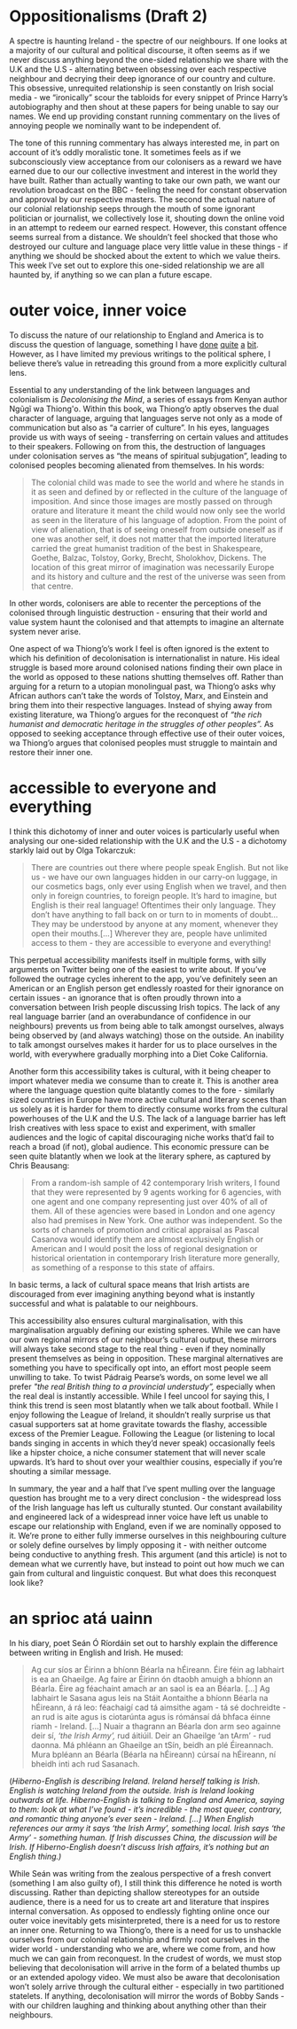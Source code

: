 # Oppositionalisms (Draft 2)

A spectre is haunting Ireland - the spectre of our neighbours. If one looks at a majority of our cultural and political discourse, it often seems as if we never discuss anything beyond the one-sided relationship we share with the U.K and the U.S - alternating between obsessing over each respective neighbour and decrying their deep ignorance of our country and culture. This obsessive, unrequited relationship is seen constantly on Irish social media - we “ironically” scour the tabloids for every snippet of Prince Harry’s autobiography and then shout at these papers for being unable to say our names. We end up providing constant running commentary on the lives of annoying people we nominally want to be independent of. 

The tone of this running commentary has always interested me, in part on account of it’s oddly moralistic tone. It sometimes feels as if we subconsciously view acceptance from our colonisers as a reward we have earned due to our our collective investment and interest in the world they have built. Rather than actually wanting to take our own path, we want our revolution broadcast on the BBC - feeling the need for constant observation and approval by our respective masters. The second the actual nature of our colonial relationship seeps through the mouth of some ignorant politician or journalist, we collectively lose it, shouting down the online void in an attempt to redeem our earned respect. However, this constant offence seems surreal from a distance. We shouldn’t feel shocked that those who destroyed our culture and language place very little value in these things - if anything we should be shocked about the extent to which we value theirs. This week I’ve set out to explore this one-sided relationship we are all haunted by, if anything so we can plan a future escape. 

# outer voice, inner voice

To discuss the nature of our relationship to England and America is to discuss the question of language, something I have [done](https://iarphunc.substack.com/p/ta-ga-le-gniomh) [quite](https://iarphunc.substack.com/p/obair-fos-le-deanamh) [a](https://rupture.ie/radio) [bit](https://twitter.com/cornerspaeti/status/1604762386342232064). However, as I have limited my previous writings to the political sphere, I believe there’s value in retreading this ground from a more explicitly cultural lens. 

Essential to any understanding of the link between languages and colonialism is *Decolonising the Mind*, a series of essays from Kenyan author Ngũgĩ wa Thiong'o. Within this book, wa Thiong’o aptly observes the dual character of language, arguing that languages serve not only as a mode of communication but also as “a carrier of culture”. In his eyes, languages provide us with ways of seeing - transferring on certain values and attitudes to their speakers. Following on from this, the destruction of languages under colonisation serves as “the means of spiritual subjugation”, leading to colonised peoples becoming alienated from themselves. In his words: 

> The colonial child was made to see the world and where he stands in it as seen and defined by or reflected in the culture of the language of imposition. And since those images are mostly passed on through orature and literature it meant the child would now only see the world as seen in the literature of his language of adoption. From the point of view of alienation, that is of seeing oneself from outside oneself as if one was another self, it does not matter that the imported literature carried the great humanist tradition of the best in Shakespeare, Goethe, Balzac, Tolstoy, Gorky, Brecht, Sholokhov, Dickens. The location of this great mirror of imagination was necessarily Europe and its history and culture and the rest of the universe was seen from that centre.
> 

In other words, colonisers are able to recenter the perceptions of the colonised through linguistic destruction - ensuring that their world and value system haunt the colonised and that attempts to imagine an alternate system never arise. 

One aspect of wa Thiong’o’s work I feel is often ignored is the extent to which his definition of decolonisation is internationalist in nature. His ideal struggle is based more around colonised nations finding their own place in the world as opposed to these nations shutting themselves off. Rather than arguing for a return to a utopian monolingual past, wa Thiong’o asks why African authors can’t take the words of Tolstoy, Marx, and Einstein and bring them into their respective languages. Instead of shying away from existing literature, wa Thiong’o argues for the reconquest of *“the rich humanist and democratic heritage in the struggles of other peoples”.* As opposed to seeking acceptance through effective use of their outer voices, wa Thiong’o argues that colonised peoples must struggle to maintain and restore their inner one. 

# accessible to everyone and everything

I think this dichotomy of inner and outer voices is particularly useful when analysing our one-sided relationship with the U.K and the U.S - a dichotomy starkly laid out by Olga Tokarczuk:

> There are countries out there where people speak English. But not like us - we have our own languages hidden in our carry-on luggage, in our cosmetics bags, only ever using English when we travel, and then only in foreign countries, to foreign people. It’s hard to imagine, but English is their real language! Oftentimes their only language. They don’t have anything to fall back on or turn to in moments of doubt… They may be understood by anyone at any moment, whenever they open their mouths.[…] Wherever they are, people have unlimited access to them - they are accessible to everyone and everything!
> 

This perpetual accessibility manifests itself in multiple forms, with silly arguments on Twitter being one of the easiest to write about. If you’ve followed the outrage cycles inherent to the app, you’ve definitely seen an American or an English person get endlessly roasted for their ignorance on certain issues - an ignorance that is often proudly thrown into a conversation between Irish people discussing Irish topics. The lack of any real language barrier (and an overabundance of confidence in our neighbours) prevents us from being able to talk amongst ourselves, always being observed by (and always watching) those on the outside. An inability to talk amongst ourselves makes it harder for us to place ourselves in the world, with everywhere gradually morphing into a Diet Coke California. 

Another form this accessibility takes is cultural, with it being cheaper to import whatever media we consume than to create it. This is another area where the language question quite blatantly comes to the fore - similarly sized countries in Europe have more active cultural and literary scenes than us solely as it is harder for them to directly consume works from the cultural powerhouses of the U.K and the U.S. The lack of a language barrier has left Irish creatives with less space to exist and experiment, with smaller audiences and the logic of capital discouraging niche works that’d fail to reach a broad (if not), global audience. This economic pressure can be seen quite blatantly when we look at the literary sphere, as captured by Chris Beausang:

> From a random-ish sample of 42 contemporary Irish writers, I found that they were represented by 9 agents working for 6 agencies, with one agent and one company representing just over 40% of all of them. All of these agencies were based in London and one agency also had premises in New York. One author was independent. So the sorts of channels of promotion and critical appraisal as Pascal Casanova would identify them are almost exclusively English or American and I would posit the loss of regional designation or historical orientation in contemporary Irish literature more generally, as something of a response to this state of affairs.
> 

In basic terms, a lack of cultural space means that Irish artists are discouraged from ever imagining anything beyond what is instantly successful and what is palatable to our neighbours. 

This accessibility also ensures cultural marginalisation, with this marginalisation arguably defining our existing spheres. While we can have our own regional mirrors of our neighbour’s cultural output, these mirrors will always take second stage to the real thing - even if they nominally present themselves as being in opposition. These marginal alternatives are something you have to specifically opt into, an effort most people seem unwilling to take. To twist Pádraig Pearse’s words, on some level we all prefer *"the real British thing to a provincial understudy”,* especially when the real deal is instantly accessible. While I feel uncool for saying this, I think this trend is seen most blatantly when we talk about football. While I enjoy following the League of Ireland, it shouldn’t really surprise us that casual supporters sat at home gravitate towards the flashy, accessible excess of the Premier League. Following the League (or listening to local bands singing in accents in which they’d never speak) occasionally feels like a hipster choice, a niche consumer statement that will never scale upwards. It’s hard to shout over your wealthier cousins, especially if you’re shouting a similar message. 

In summary, the year and a half that I’ve spent mulling over the language question has brought me to a very direct conclusion - the widespread loss of the Irish language has left us culturally stunted. Our constant availability and engineered lack of a widespread inner voice have left us unable to escape our relationship with England, even if we are nominally opposed to it. We’re prone to either fully immerse ourselves in this neighbouring culture or solely define ourselves by limply opposing it - with neither outcome being conductive to anything fresh. This argument (and this article) is not to demean what we currently have, but instead to point out how much we can gain from cultural and linguistic conquest. But what does this reconquest look like?

# an sprioc atá uainn

In his diary, poet Seán Ó Ríordáin set out to harshly explain the difference between writing in English and Irish. He mused: 

> Ag cur síos ar Éirinn a bhíonn Béarla na hÉireann. Éire féin ag labhairt is ea an Ghaeilge. Ag faire ar Éirinn ón dtaobh amuigh a bhíonn an Béarla. Éire ag féachaint amach ar an saol is ea an Béarla. […] Ag labhairt le Sasana agus leis na Stáit Aontaithe a bhíonn Béarla na hÉireann, á rá leo: féachaigí cad tá aimsithe agam - tá sé dochreidte - an rud is aite agus is ciotarúnta agus is rómánsaí dá bhfaca éinne riamh - Ireland. […] Nuair a thagrann an Béarla don arm seo againne deir sí, *‘the Irish Army’,* rud áitiúil. Deir an Ghaeilge ‘an tArm’ - rud daonna. Má phléann an Ghaeilge an tSín, beidh an plé Éireannach. Mura bpléann an Béarla (Béarla na hÉireann) cúrsaí na hÉireann, ní bheidh inti ach rud Sasanach.

(*Hiberno-English is describing Ireland. Ireland herself talking is Irish. English is watching Ireland from the outside. Irish is Ireland looking outwards at life. Hiberno-English is talking to England and America, saying to them: look at what I’ve found - it’s incredible - the most queer, contrary, and romantic thing anyone’s ever seen - Ireland. […] When English references our army it says ‘the Irish Army’, something local. Irish says ‘the Army’ - something human. If Irish discusses China, the discussion will be Irish. If Hiberno-English doesn’t discuss Irish affairs, it’s nothing but an English thing.)*
> 

While Seán was writing from the zealous perspective of a fresh convert (something I am also guilty of), I still think this difference he noted is worth discussing. Rather than depicting shallow stereotypes for an outside audience, there is a need for us to create art and literature that inspires internal conversation. As opposed to endlessly fighting online once our outer voice inevitably gets misinterpreted, there is a need for us to restore an inner one. Returning to wa Thiong’o, there is a need for us to unshackle ourselves from our colonial relationship and firmly root ourselves in the wider world - understanding who we are, where we come from, and how much we can gain from reconquest. In the crudest of words, we must stop believing that decolonisation will arrive in the form of a belated thumbs up or an extended apology video. We must also be aware that decolonisation won’t solely arrive through the cultural either - especially in two partitioned statelets. If anything, decolonisation will mirror the words of Bobby Sands - with our children laughing and thinking about anything other than their neighbours.
